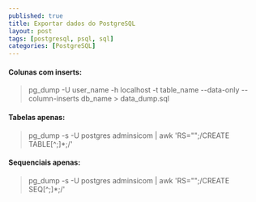 ```yaml
---
published: true
title: Exportar dados do PostgreSQL
layout: post
tags: [postgresql, psql, sql]
categories: [PostgreSQL]
---
```

#### Colunas com inserts:

> pg_dump -U user_name -h localhost -t table_name --data-only --column-inserts        db_name > data_dump.sql

#### Tabelas apenas:

> pg_dump -s -U postgres adminsicom  | awk 'RS="";/CREATE TABLE[^;]*;/'

#### Sequenciais apenas: 

>pg_dump -s -U postgres adminsicom  | awk 'RS="";/CREATE SEQ[^;]*;/'